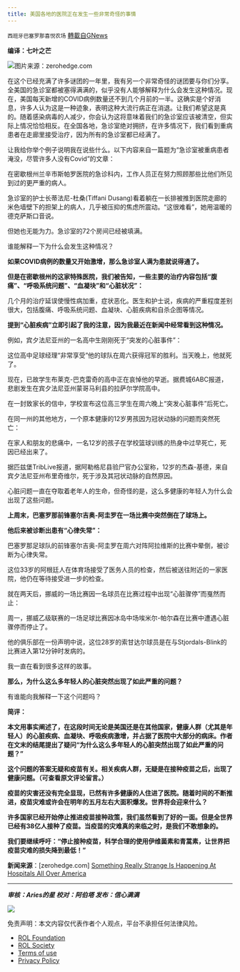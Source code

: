 ```yaml
---
title: 美国各地的医院正在发生一些非常奇怪的事情
---
```

`西班牙巴塞罗那喜悦农场` [轉載自GNews](https://gnews.org/zh-hans/1642475/)

**编译：七叶之芒**

![](https://assets.gnews.org/wp-content/uploads/2021/11/tempsnip146.png)图片来源：zerohedge.com

在这个已经充满了许多谜团的一年里，我有另一个非常奇怪的谜团要与你们分享。全美国的急诊室都被塞得满满的，似乎没有人能够解释为什么会发生这种情况。现在，美国每天新增的COVID病例数量还不到几个月前的一半。这确实是个好消息，许多人认为这是一种迹象，表明这种大流行病正在消退。让我们希望这是真的。随着感染病毒的人减少，你会认为这将意味着我们的急诊室应该被清空，但实际上情况恰恰相反。在全国各地，急诊室绝对拥挤，在许多情况下，我们看到重病患者在走廊里接受治疗，因为所有的急诊室都已经满了。

让我给你举个例子说明我在说些什么。以下内容来自一篇题为“急诊室被重病患者淹没，尽管许多人没有Covid”的文章：

在密歇根州兰辛市斯帕罗医院的急诊科内，工作人员正在努力照顾那些比他们所见到过的更严重的病人。

急诊室的护士长蒂法尼-杜桑(Tiffani Dusang)看着躺在一长排被推到医院走廊的米色墙壁下的担架上的病人，几乎被压抑的焦虑所震动。“这很难看”，她用温暖的德克萨斯口音说。

但她也无能为力。急诊室的72个房间已经被填满。

谁能解释一下为什么会发生这种情况？

**如果COVID病例的数量又开始激增，那么急诊室人满为患就说得通了。**

**但是在密歇根州的这家特殊医院，我们被告知，一些主要的治疗内容包括“腹痛”、“呼吸系统问题”、“血凝块”和“心脏状况”：**

几个月的治疗延误使慢性病加重，症状恶化。医生和护士说，疾病的严重程度差别很大，包括腹痛、呼吸系统问题、血凝块、心脏疾病和自杀企图等情况。

**提到“心脏疾病”立即引起了我的注意，因为我最近在新闻中经常看到这种情况。**

例如，宾夕法尼亚州的一名高中生刚刚死于“突发的心脏事件”：

这位高中足球经理“非常享受”他的球队在周六获得冠军的胜利。当天晚上，他就死了。

现在，已故学生布莱克-巴克雷奇的高中正在哀悼他的早逝。据费城6ABC报道，悲剧发生在宾夕法尼亚州蒙哥马利县的拉萨尔学院高中。

在一封致家长的信中，学校宣布这位高三学生在周六晚上“突发心脏事件”后死亡。

在同一州的其他地方，一个原本健康的12岁男孩因为冠状动脉的问题而突然死亡：

在家人和朋友的悲痛中，一名12岁的孩子在学校篮球训练的热身中过早死亡，死因已经出来了。

据匹兹堡TribLive报道，据阿勒格尼县验尸官办公室称，12岁的杰森-基德，来自宾夕法尼亚州布里奇维尔，死于涉及其冠状动脉的自然原因。

心脏问题一直在夺取着老年人的生命，但奇怪的是，这么多健康的年轻人为什么会出现了这些问题。

**上周末，巴塞罗那前锋塞尔吉奥-阿圭罗在一场比赛中突然倒在了球场上。**

**他后来被诊断出患有“心律失常”：**

巴塞罗那足球队的前锋塞尔吉奥-阿圭罗在周六对阵阿拉维斯的比赛中晕倒，被诊断为心律失常。

这位33岁的阿根廷人在体育场接受了医务人员的检查，然后被送往附近的一家医院，他仍在等待接受进一步的检查。

就在两天后，挪威的一场比赛因一名球员在比赛过程中出现“心脏骤停”而戛然而止：

周一，挪威乙级联赛的一场足球比赛因冰岛中场埃米尔-帕尔森在比赛中遭遇心脏骤停而停止了。

他的俱乐部在一份声明中说，这位28岁的索甘达尔球员是在与Stjordals-Blink的比赛进入第12分钟时发病的。

我一直在看到很多这样的故事。

**那么，为什么这么多年轻人的心脏突然出现了如此严重的问题？**

有谁能向我解释一下这个问题吗？

**简评：**

**本文用事实阐述了，在这段时间无论是美国还是在其他国家，健康人群（尤其是年轻人）的心脏疾病、血凝块、呼吸疾病激增，并占据了医院中大部分的病床。作者在文末的结尾提出了疑问“为什么这么多年轻人的心脏突然出现了如此严重的问题？”**

**这个问题的答案无疑和疫苗有关。相关疾病人群，无疑是在接种疫苗之后，出现了健康问题。（可查看原文评论留言。）**

**疫苗的灾害还没有完全显现，已然有许多健康的人住进了医院。随着时间的不断推进，疫苗灾难或许会在明年的五月左右大面积爆发。世界将会迎来什么？**

**许多国家已经开始停止推进疫苗接种政策，我们虽然看到了好的一面。但是全世界已经有38亿人接种了疫苗。当疫苗的灾难真的来临之时，是我们不敢想象的。**

**我们要继续呼吁：“停止接种疫苗，科学合理的使用伊维菌素和青蒿素，让世界把疫苗灾难的损失降到最低！”**

**新闻来源**：[zerohedge.com] [Something Really Strange Is Happening At Hospitals All Over America](https://www.zerohedge.com/medical/something-really-strange-happening-hospitals-all-over-america)

* * *

***审核：Aries的星
校对：阿伯塔
发布：信心满满***

![](https://assets.gnews.org/wp-content/uploads/2021/11/tempsnip111.png)

 

免责声明：本文内容仅代表作者个人观点，平台不承担任何法律风险。

- [ROL Foundation](https://rolfoundation.org/)
- [ROL Society](https://rolsociety.org/)
- [Terms of use](https://gnews.org/terms-of-use-3/)
- [Privacy Policy](https://gnews.org/privacy-policy/)
